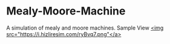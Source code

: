 # Mealy-Moore-Machine
A simulation of mealy and moore machines.
Sample View <a href="#"><img src="https://i.hizliresim.com/ryBvq7.png"</a>
